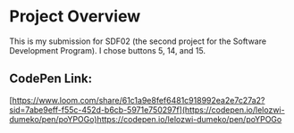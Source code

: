 # Project Overview
This is my submission for SDF02 (the second project for the Software Development Program). I chose buttons 5, 14, and 15.

## CodePen Link:
[https://www.loom.com/share/61c1a9e8fef6481c918992ea2e7c27a2?sid=7abe9eff-f55c-452d-b6cb-5971e750297f](https://codepen.io/lelozwi-dumeko/pen/poYPOGo)https://codepen.io/lelozwi-dumeko/pen/poYPOGo
